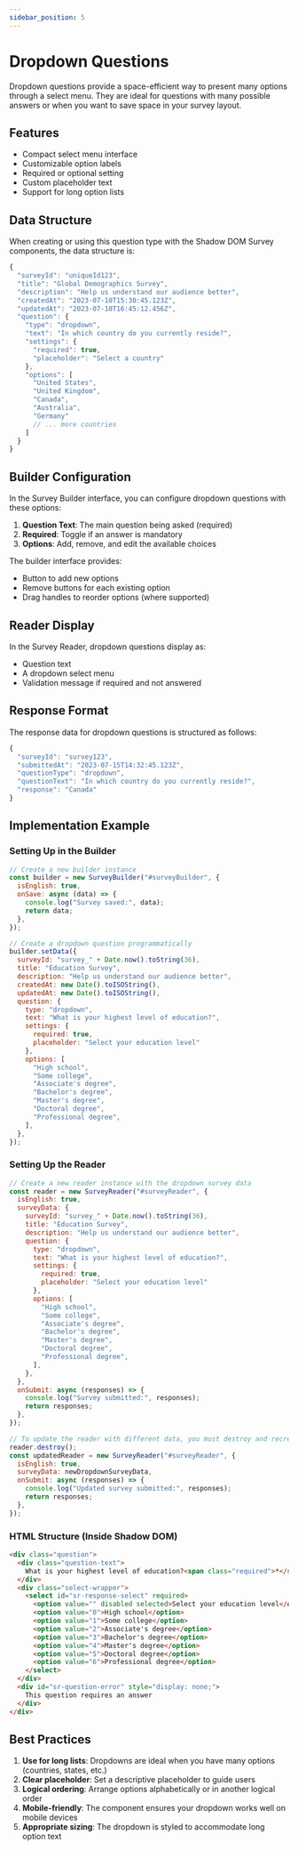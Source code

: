 ```yaml
---
sidebar_position: 5
---
```


# Dropdown Questions

Dropdown questions provide a space-efficient way to present many options through a select menu. They are ideal for questions with many possible answers or when you want to save space in your survey layout.

## Features

- Compact select menu interface
- Customizable option labels
- Required or optional setting
- Custom placeholder text
- Support for long option lists

## Data Structure

When creating or using this question type with the Shadow DOM Survey components, the data structure is:

```javascript
{
  "surveyId": "uniqueId123",
  "title": "Global Demographics Survey",
  "description": "Help us understand our audience better",
  "createdAt": "2023-07-10T15:30:45.123Z",
  "updatedAt": "2023-07-10T16:45:12.456Z",
  "question": {
    "type": "dropdown",
    "text": "In which country do you currently reside?",
    "settings": {
      "required": true,
      "placeholder": "Select a country"
    },
    "options": [
      "United States",
      "United Kingdom",
      "Canada",
      "Australia",
      "Germany"
      // ... more countries
    ]
  }
}
```

## Builder Configuration

In the Survey Builder interface, you can configure dropdown questions with these options:

1. **Question Text**: The main question being asked (required)
2. **Required**: Toggle if an answer is mandatory
3. **Options**: Add, remove, and edit the available choices

The builder interface provides:

- Button to add new options
- Remove buttons for each existing option
- Drag handles to reorder options (where supported)

## Reader Display

In the Survey Reader, dropdown questions display as:

- Question text
- A dropdown select menu
- Validation message if required and not answered

## Response Format

The response data for dropdown questions is structured as follows:

```javascript
{
  "surveyId": "survey123",
  "submittedAt": "2023-07-15T14:32:45.123Z",
  "questionType": "dropdown",
  "questionText": "In which country do you currently reside?",
  "response": "Canada"
}
```

## Implementation Example

### Setting Up in the Builder

```javascript
// Create a new builder instance
const builder = new SurveyBuilder("#surveyBuilder", {
  isEnglish: true,
  onSave: async (data) => {
    console.log("Survey saved:", data);
    return data;
  },
});

// Create a dropdown question programmatically
builder.setData({
  surveyId: "survey_" + Date.now().toString(36),
  title: "Education Survey",
  description: "Help us understand our audience better",
  createdAt: new Date().toISOString(),
  updatedAt: new Date().toISOString(),
  question: {
    type: "dropdown",
    text: "What is your highest level of education?",
    settings: {
      required: true,
      placeholder: "Select your education level"
    },
    options: [
      "High school",
      "Some college",
      "Associate's degree",
      "Bachelor's degree",
      "Master's degree",
      "Doctoral degree",
      "Professional degree",
    ],
  },
});
```

### Setting Up the Reader

```javascript
// Create a new reader instance with the dropdown survey data
const reader = new SurveyReader("#surveyReader", {
  isEnglish: true,
  surveyData: {
    surveyId: "survey_" + Date.now().toString(36),
    title: "Education Survey",
    description: "Help us understand our audience better",
    question: {
      type: "dropdown",
      text: "What is your highest level of education?",
      settings: {
        required: true,
        placeholder: "Select your education level"
      },
      options: [
        "High school",
        "Some college",
        "Associate's degree",
        "Bachelor's degree",
        "Master's degree",
        "Doctoral degree",
        "Professional degree",
      ],
    },
  },
  onSubmit: async (responses) => {
    console.log("Survey submitted:", responses);
    return responses;
  },
});

// To update the reader with different data, you must destroy and recreate it
reader.destroy();
const updatedReader = new SurveyReader("#surveyReader", {
  isEnglish: true,
  surveyData: newDropdownSurveyData,
  onSubmit: async (responses) => {
    console.log("Updated survey submitted:", responses);
    return responses;
  },
});
```

### HTML Structure (Inside Shadow DOM)

```html
<div class="question">
  <div class="question-text">
    What is your highest level of education?<span class="required">*</span>
  </div>
  <div class="select-wrapper">
    <select id="sr-response-select" required>
      <option value="" disabled selected>Select your education level</option>
      <option value="0">High school</option>
      <option value="1">Some college</option>
      <option value="2">Associate's degree</option>
      <option value="3">Bachelor's degree</option>
      <option value="4">Master's degree</option>
      <option value="5">Doctoral degree</option>
      <option value="6">Professional degree</option>
    </select>
  </div>
  <div id="sr-question-error" style="display: none;">
    This question requires an answer
  </div>
</div>
```

## Best Practices

1. **Use for long lists**: Dropdowns are ideal when you have many options (countries, states, etc.)
2. **Clear placeholder**: Set a descriptive placeholder to guide users
3. **Logical ordering**: Arrange options alphabetically or in another logical order
4. **Mobile-friendly**: The component ensures your dropdown works well on mobile devices
5. **Appropriate sizing**: The dropdown is styled to accommodate long option text
